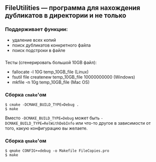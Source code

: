 FileUtilities — программа для нахождения дубликатов в директории и не только
-------------------------------------------------------

### Поддерживает функции:
 - удаление всех копий
 - поиск дубликатов конкретного файла
 - поиск подстроки в файле
###
 Тесты (сгенерировать большой 10GB файл):
 - fallocate -l 10G temp_10GB_file (Linux)
 - fsutil file createnew temp_10GB_file 10000000000 (Windows)
 - mkfile -n 10g temp_10GB_file (Mac OS)
 
### Сборка `cmake`'ом 

    $ cmake -DCMAKE_BUILD_TYPE=Debug .
    $ make

Вместо `-DCMAKE_BUILD_TYPE=Debug` может быть `-DCMAKE_BUILD_TYPE=RelWithDebInfo` или что-то другое в зависимости от того, какую конфигурацию вы желаете.

### Сборка `qmake`'ом

    $ qmake CONFIG+=debug -o Makefile FileCopies.pro
    $ make
